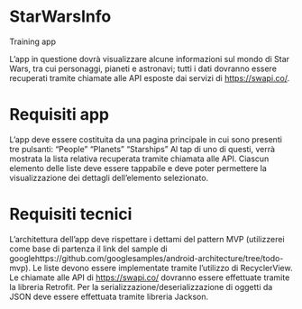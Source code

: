 # StarWarsInfo
Training app

L’app in questione dovrà visualizzare alcune informazioni sul mondo di Star Wars, tra cui personaggi, pianeti e astronavi; tutti i dati dovranno essere recuperati tramite chiamate alle API esposte dai servizi di https://swapi.co/.
 
# Requisiti app
L’app deve essere costituita da una pagina principale in cui sono presenti tre pulsanti:
“People”
“Planets”
“Starships”
Al tap di uno di questi, verrà mostrata la lista relativa recuperata tramite chiamata alle API. Ciascun elemento delle liste deve essere tappabile e deve poter permettere la visualizzazione dei dettagli dell’elemento selezionato.
 
# Requisiti tecnici
L’architettura dell’app deve rispettare i dettami del pattern MVP (utilizzerei come base di partenza il link del sample di googlehttps://github.com/googlesamples/android-architecture/tree/todo-mvp).
Le liste devono essere implementate tramite l’utilizzo di RecyclerView.
Le chiamate alle API di https://swapi.co/ dovranno essere effettuate tramite la libreria Retrofit.
Per la serializzazione/deserializzazione di oggetti da JSON deve essere effettuata tramite libreria Jackson.
